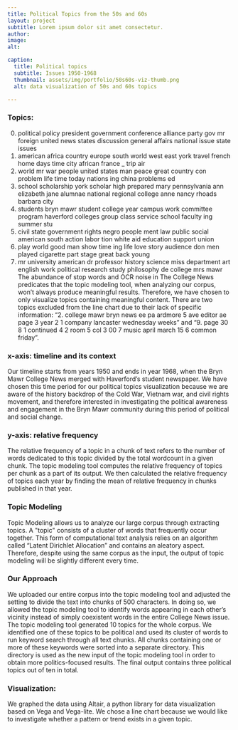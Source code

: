 ```yaml
---
title: Political Topics from the 50s and 60s
layout: project
subtitle: Lorem ipsum dolor sit amet consectetur.
author:
image:
alt: 

caption:
  title: Political topics
  subtitle: Issues 1950-1968
  thumbnail: assets/img/portfolio/50s60s-viz-thumb.png
  alt: data visualization of 50s and 60s topics

---
```


 <div id="vis"></div>


### Topics:
0.	political policy president government conference alliance party gov mr foreign united news states discussion general affairs national issue state issues
1.	american africa country europe south world west east york travel french home days time city african france _ trip air
3.	world mr war people united states man peace great country con problem life time today nations ing china problems ed
4.	school scholarship york scholar high prepared mary pennsylvania ann elizabeth jane alumnae national regional college anne nancy rhoads barbara city
5.	students bryn mawr student college year campus work committee program haverford colleges group class service school faculty ing summer stu
6.	civil state government rights negro people ment law public social american south action labor tion white aid education support union
7.	play world good man show time ing life love story audience don men played cigarette part stage great back young
8.	mr university american dr professor history science miss department art english work political research study philosophy de college mrs mawr
    The abundance of stop words and OCR noise in The College News predicates that the topic modeling tool, when analyzing our corpus, won’t always produce meaningful results. Therefore, we have chosen to only visualize topics containing meaningful content. There are two topics excluded from the line chart due to their lack of specific information: “2. college mawr bryn news ee pa ardmore 5 ave editor ae page 3 year 2 1 company lancaster wednesday weeks” and “9. page 30 8 1 continued 4 2 room 5 col 3 00 7 music april march 15 6 common friday”.

### x-axis: timeline and its context 
   Our timeline starts from years 1950 and ends in year 1968, when the Bryn Mawr College News merged with Haverford’s student newspaper. We have chosen this time period for our political topics visualization because we are aware of the history backdrop of the Cold War, Vietnam war, and civil rights movement, and therefore interested in investigating the political awareness and engagement in the Bryn Mawr community during this period of political and social change.
    
### y-axis: relative frequency 
   The relative frequency of a topic in a chunk of text refers to the number of words dedicated to this topic divided by the total wordcount in a given chunk. The topic modeling tool computes the relative frequency of topics per chunk as a part of its output. We then calculated the relative frequency of topics each year by finding the mean of relative frequency in chunks published in that year.
    
### Topic Modeling
   Topic Modeling allows us to analyze our large corpus through extracting topics. A "topic" consists of a cluster of words that frequently occur together. This form of computational text analysis relies on an algorithm called “Latent Dirichlet Allocation” and contains an aleatory aspect. Therefore, despite using the same corpus as the input, the output of topic modeling will be slightly different every time.
    
### Our Approach
   We uploaded our entire corpus into the topic modeling tool and adjusted the setting to divide the text into chunks of 500 characters. In doing so, we allowed the topic modeling tool to identify words appearing in each other’s vicinity instead of simply coexistent words in the entire College News issue. The topic modeling tool generated 10 topics for the whole corpus. We identified one of these topics to be political and used its cluster of words to run keyword search through all text chunks. All chunks containing one or more of these keywords were sorted into a separate directory. This directory is used as the new input of the topic modeling tool in order to obtain more politics-focused results. The final output contains three political topics out of ten in total.
    
### Visualization:
   We graphed the data using Altair, a python library for data visualization based on Vega and Vega-lite. We chose a line chart because we would like to investigate whether a pattern or trend exists in a given topic.



<script type="text/javascript" src="https://cdn.jsdelivr.net/npm//vega@5"></script>
  <script type="text/javascript" src="https://cdn.jsdelivr.net/npm//vega-lite@4.8.1"></script>
  <script type="text/javascript" src="https://cdn.jsdelivr.net/npm//vega-embed@6"></script>

  <script>
    (function(vegaEmbed) {
      var spec = {
  "config": {"view": {"continuousWidth": 400, "continuousHeight": 300}},
  "layer": [
    {
      "mark": {"type": "circle", "size": 100},
      "encoding": {
        "color": {"type": "nominal", "field": "topics"},
        "opacity": {"value": 0},
        "tooltip": [
          {"type": "nominal", "field": "topics"},
          {"type": "quantitative", "field": "year"},
          {"type": "quantitative", "field": "relative frequency"}
        ],
        "x": {
          "type": "quantitative",
          "axis": {"labels": true},
          "field": "year",
          "scale": {"domain": [1950, 1968]}
        },
        "y": {
          "type": "quantitative",
          "axis": {"format": "%"},
          "field": "relative frequency"
        }
      },
      "selection": {
        "selector005": {
          "type": "single",
          "on": "mouseover",
          "fields": ["topics"],
          "nearest": true
        }
      },
      "width": 600
    },
    {
      "mark": {"type": "line", "size": 80},
      "encoding": {
        "color": {"type": "nominal", "field": "topics"},
        "size": {
          "condition": {"value": 1, "selection": {"not": "selector005"}},
          "value": 3
        },
        "x": {
          "type": "quantitative",
          "axis": {"labels": true},
          "field": "year",
          "scale": {"domain": [1950, 1968]}
        },
        "y": {
          "type": "quantitative",
          "axis": {"format": "%"},
          "field": "relative frequency"
        }
      },
      "selection": {
        "selector006": {
          "type": "interval",
          "bind": "scales",
          "encodings": ["x", "y"]
        }
      }
    }
  ],
  "data": {"name": "data-d86eab4150a1c52123f96c7fcf7bde51"},
  "$schema": "https://vega.github.io/schema/vega-lite/v4.8.1.json",
  "datasets": {
    "data-d86eab4150a1c52123f96c7fcf7bde51": [
      {
        "year": 1950,
        "relative frequency": 0.08365528,
        "topics": "0 political policy president"
      },
      {
        "year": 1951,
        "relative frequency": 0.086651768,
        "topics": "0 political policy president"
      },
      {
        "year": 1952,
        "relative frequency": 0.10245801,
        "topics": "0 political policy president"
      },
      {
        "year": 1953,
        "relative frequency": 0.095670854,
        "topics": "0 political policy president"
      },
      {
        "year": 1954,
        "relative frequency": 0.091141254,
        "topics": "0 political policy president"
      },
      {
        "year": 1955,
        "relative frequency": 0.108422952,
        "topics": "0 political policy president"
      },
      {
        "year": 1956,
        "relative frequency": 0.133524831,
        "topics": "0 political policy president"
      },
      {
        "year": 1957,
        "relative frequency": 0.094296642,
        "topics": "0 political policy president"
      },
      {
        "year": 1958,
        "relative frequency": 0.092239324,
        "topics": "0 political policy president"
      },
      {
        "year": 1959,
        "relative frequency": 0.102711491,
        "topics": "0 political policy president"
      },
      {
        "year": 1960,
        "relative frequency": 0.117320309,
        "topics": "0 political policy president"
      },
      {
        "year": 1961,
        "relative frequency": 0.115216605,
        "topics": "0 political policy president"
      },
      {
        "year": 1962,
        "relative frequency": 0.134210709,
        "topics": "0 political policy president"
      },
      {
        "year": 1963,
        "relative frequency": 0.103588938,
        "topics": "0 political policy president"
      },
      {
        "year": 1964,
        "relative frequency": 0.12677287,
        "topics": "0 political policy president"
      },
      {
        "year": 1965,
        "relative frequency": 0.108846218,
        "topics": "0 political policy president"
      },
      {
        "year": 1966,
        "relative frequency": 0.098047314,
        "topics": "0 political policy president"
      },
      {
        "year": 1967,
        "relative frequency": 0.101747903,
        "topics": "0 political policy president"
      },
      {
        "year": 1968,
        "relative frequency": 0.116105099,
        "topics": "0 political policy president"
      },
      {
        "year": 1950,
        "relative frequency": 0.07359118,
        "topics": "1 american africa country"
      },
      {
        "year": 1951,
        "relative frequency": 0.063181311,
        "topics": "1 american africa country"
      },
      {
        "year": 1952,
        "relative frequency": 0.070181935,
        "topics": "1 american africa country"
      },
      {
        "year": 1953,
        "relative frequency": 0.082931046,
        "topics": "1 american africa country"
      },
      {
        "year": 1954,
        "relative frequency": 0.081918462,
        "topics": "1 american africa country"
      },
      {
        "year": 1955,
        "relative frequency": 0.075185207,
        "topics": "1 american africa country"
      },
      {
        "year": 1956,
        "relative frequency": 0.062703472,
        "topics": "1 american africa country"
      },
      {
        "year": 1957,
        "relative frequency": 0.075508239,
        "topics": "1 american africa country"
      },
      {
        "year": 1958,
        "relative frequency": 0.0788983,
        "topics": "1 american africa country"
      },
      {
        "year": 1959,
        "relative frequency": 0.084398451,
        "topics": "1 american africa country"
      },
      {
        "year": 1960,
        "relative frequency": 0.087377347,
        "topics": "1 american africa country"
      },
      {
        "year": 1961,
        "relative frequency": 0.079291544,
        "topics": "1 american africa country"
      },
      {
        "year": 1962,
        "relative frequency": 0.07053521,
        "topics": "1 american africa country"
      },
      {
        "year": 1963,
        "relative frequency": 0.083436823,
        "topics": "1 american africa country"
      },
      {
        "year": 1964,
        "relative frequency": 0.05878277,
        "topics": "1 american africa country"
      },
      {
        "year": 1965,
        "relative frequency": 0.059878124,
        "topics": "1 american africa country"
      },
      {
        "year": 1966,
        "relative frequency": 0.085051282,
        "topics": "1 american africa country"
      },
      {
        "year": 1967,
        "relative frequency": 0.065736734,
        "topics": "1 american africa country"
      },
      {
        "year": 1968,
        "relative frequency": 0.066359901,
        "topics": "1 american africa country"
      },
      {
        "year": 1950,
        "relative frequency": 0.173987847,
        "topics": "3 world mr war"
      },
      {
        "year": 1951,
        "relative frequency": 0.2088206,
        "topics": "3 world mr war"
      },
      {
        "year": 1952,
        "relative frequency": 0.181735997,
        "topics": "3 world mr war"
      },
      {
        "year": 1953,
        "relative frequency": 0.183377615,
        "topics": "3 world mr war"
      },
      {
        "year": 1954,
        "relative frequency": 0.175326017,
        "topics": "3 world mr war"
      },
      {
        "year": 1955,
        "relative frequency": 0.165509376,
        "topics": "3 world mr war"
      },
      {
        "year": 1956,
        "relative frequency": 0.183958095,
        "topics": "3 world mr war"
      },
      {
        "year": 1957,
        "relative frequency": 0.176985286,
        "topics": "3 world mr war"
      },
      {
        "year": 1958,
        "relative frequency": 0.167609681,
        "topics": "3 world mr war"
      },
      {
        "year": 1959,
        "relative frequency": 0.199395574,
        "topics": "3 world mr war"
      },
      {
        "year": 1960,
        "relative frequency": 0.199123296,
        "topics": "3 world mr war"
      },
      {
        "year": 1961,
        "relative frequency": 0.197880655,
        "topics": "3 world mr war"
      },
      {
        "year": 1962,
        "relative frequency": 0.190216437,
        "topics": "3 world mr war"
      },
      {
        "year": 1963,
        "relative frequency": 0.13885432,
        "topics": "3 world mr war"
      },
      {
        "year": 1964,
        "relative frequency": 0.11948527,
        "topics": "3 world mr war"
      },
      {
        "year": 1965,
        "relative frequency": 0.156991457,
        "topics": "3 world mr war"
      },
      {
        "year": 1966,
        "relative frequency": 0.151631655,
        "topics": "3 world mr war"
      },
      {
        "year": 1967,
        "relative frequency": 0.161773414,
        "topics": "3 world mr war"
      },
      {
        "year": 1968,
        "relative frequency": 0.158035185,
        "topics": "3 world mr war"
      },
      {
        "year": 1950,
        "relative frequency": 0.054013408,
        "topics": "4 school scholarship york"
      },
      {
        "year": 1951,
        "relative frequency": 0.054200035,
        "topics": "4 school scholarship york"
      },
      {
        "year": 1952,
        "relative frequency": 0.050758324,
        "topics": "4 school scholarship york"
      },
      {
        "year": 1953,
        "relative frequency": 0.049530987,
        "topics": "4 school scholarship york"
      },
      {
        "year": 1954,
        "relative frequency": 0.058484904,
        "topics": "4 school scholarship york"
      },
      {
        "year": 1955,
        "relative frequency": 0.056853691,
        "topics": "4 school scholarship york"
      },
      {
        "year": 1956,
        "relative frequency": 0.042155025,
        "topics": "4 school scholarship york"
      },
      {
        "year": 1957,
        "relative frequency": 0.049391381,
        "topics": "4 school scholarship york"
      },
      {
        "year": 1958,
        "relative frequency": 0.057471941,
        "topics": "4 school scholarship york"
      },
      {
        "year": 1959,
        "relative frequency": 0.04334427,
        "topics": "4 school scholarship york"
      },
      {
        "year": 1960,
        "relative frequency": 0.052008227,
        "topics": "4 school scholarship york"
      },
      {
        "year": 1961,
        "relative frequency": 0.045550592,
        "topics": "4 school scholarship york"
      },
      {
        "year": 1962,
        "relative frequency": 0.030786545,
        "topics": "4 school scholarship york"
      },
      {
        "year": 1963,
        "relative frequency": 0.035147406,
        "topics": "4 school scholarship york"
      },
      {
        "year": 1964,
        "relative frequency": 0.039129844,
        "topics": "4 school scholarship york"
      },
      {
        "year": 1965,
        "relative frequency": 0.041302412,
        "topics": "4 school scholarship york"
      },
      {
        "year": 1966,
        "relative frequency": 0.034865645,
        "topics": "4 school scholarship york"
      },
      {
        "year": 1967,
        "relative frequency": 0.028069225,
        "topics": "4 school scholarship york"
      },
      {
        "year": 1968,
        "relative frequency": 0.038180821,
        "topics": "4 school scholarship york"
      },
      {
        "year": 1950,
        "relative frequency": 0.134212763,
        "topics": "5 students bryn mawr"
      },
      {
        "year": 1951,
        "relative frequency": 0.149932726,
        "topics": "5 students bryn mawr"
      },
      {
        "year": 1952,
        "relative frequency": 0.160560159,
        "topics": "5 students bryn mawr"
      },
      {
        "year": 1953,
        "relative frequency": 0.15222474,
        "topics": "5 students bryn mawr"
      },
      {
        "year": 1954,
        "relative frequency": 0.150886935,
        "topics": "5 students bryn mawr"
      },
      {
        "year": 1955,
        "relative frequency": 0.163840444,
        "topics": "5 students bryn mawr"
      },
      {
        "year": 1956,
        "relative frequency": 0.155177298,
        "topics": "5 students bryn mawr"
      },
      {
        "year": 1957,
        "relative frequency": 0.174368194,
        "topics": "5 students bryn mawr"
      },
      {
        "year": 1958,
        "relative frequency": 0.157345714,
        "topics": "5 students bryn mawr"
      },
      {
        "year": 1959,
        "relative frequency": 0.141813125,
        "topics": "5 students bryn mawr"
      },
      {
        "year": 1960,
        "relative frequency": 0.137382268,
        "topics": "5 students bryn mawr"
      },
      {
        "year": 1961,
        "relative frequency": 0.165499777,
        "topics": "5 students bryn mawr"
      },
      {
        "year": 1962,
        "relative frequency": 0.140437931,
        "topics": "5 students bryn mawr"
      },
      {
        "year": 1963,
        "relative frequency": 0.172116651,
        "topics": "5 students bryn mawr"
      },
      {
        "year": 1964,
        "relative frequency": 0.199879474,
        "topics": "5 students bryn mawr"
      },
      {
        "year": 1965,
        "relative frequency": 0.198776166,
        "topics": "5 students bryn mawr"
      },
      {
        "year": 1966,
        "relative frequency": 0.209394088,
        "topics": "5 students bryn mawr"
      },
      {
        "year": 1967,
        "relative frequency": 0.203103261,
        "topics": "5 students bryn mawr"
      },
      {
        "year": 1968,
        "relative frequency": 0.216403444,
        "topics": "5 students bryn mawr"
      },
      {
        "year": 1950,
        "relative frequency": 0.081879226,
        "topics": "6 civil state government"
      },
      {
        "year": 1951,
        "relative frequency": 0.09916593,
        "topics": "6 civil state government"
      },
      {
        "year": 1952,
        "relative frequency": 0.084749929,
        "topics": "6 civil state government"
      },
      {
        "year": 1953,
        "relative frequency": 0.085430004,
        "topics": "6 civil state government"
      },
      {
        "year": 1954,
        "relative frequency": 0.092161141,
        "topics": "6 civil state government"
      },
      {
        "year": 1955,
        "relative frequency": 0.080549893,
        "topics": "6 civil state government"
      },
      {
        "year": 1956,
        "relative frequency": 0.114679453,
        "topics": "6 civil state government"
      },
      {
        "year": 1957,
        "relative frequency": 0.083694652,
        "topics": "6 civil state government"
      },
      {
        "year": 1958,
        "relative frequency": 0.077636525,
        "topics": "6 civil state government"
      },
      {
        "year": 1959,
        "relative frequency": 0.089162468,
        "topics": "6 civil state government"
      },
      {
        "year": 1960,
        "relative frequency": 0.116001684,
        "topics": "6 civil state government"
      },
      {
        "year": 1961,
        "relative frequency": 0.09701756,
        "topics": "6 civil state government"
      },
      {
        "year": 1962,
        "relative frequency": 0.129575398,
        "topics": "6 civil state government"
      },
      {
        "year": 1963,
        "relative frequency": 0.116972183,
        "topics": "6 civil state government"
      },
      {
        "year": 1964,
        "relative frequency": 0.139502904,
        "topics": "6 civil state government"
      },
      {
        "year": 1965,
        "relative frequency": 0.11302331,
        "topics": "6 civil state government"
      },
      {
        "year": 1966,
        "relative frequency": 0.100065294,
        "topics": "6 civil state government"
      },
      {
        "year": 1967,
        "relative frequency": 0.139377943,
        "topics": "6 civil state government"
      },
      {
        "year": 1968,
        "relative frequency": 0.131244364,
        "topics": "6 civil state government"
      },
      {
        "year": 1950,
        "relative frequency": 0.146213785,
        "topics": "7 play world good"
      },
      {
        "year": 1951,
        "relative frequency": 0.108679548,
        "topics": "7 play world good"
      },
      {
        "year": 1952,
        "relative frequency": 0.117753744,
        "topics": "7 play world good"
      },
      {
        "year": 1953,
        "relative frequency": 0.107658936,
        "topics": "7 play world good"
      },
      {
        "year": 1954,
        "relative frequency": 0.104849347,
        "topics": "7 play world good"
      },
      {
        "year": 1955,
        "relative frequency": 0.104721779,
        "topics": "7 play world good"
      },
      {
        "year": 1956,
        "relative frequency": 0.09410365,
        "topics": "7 play world good"
      },
      {
        "year": 1957,
        "relative frequency": 0.110433939,
        "topics": "7 play world good"
      },
      {
        "year": 1958,
        "relative frequency": 0.114245013,
        "topics": "7 play world good"
      },
      {
        "year": 1959,
        "relative frequency": 0.120606773,
        "topics": "7 play world good"
      },
      {
        "year": 1960,
        "relative frequency": 0.096470997,
        "topics": "7 play world good"
      },
      {
        "year": 1961,
        "relative frequency": 0.091738374,
        "topics": "7 play world good"
      },
      {
        "year": 1962,
        "relative frequency": 0.08418157,
        "topics": "7 play world good"
      },
      {
        "year": 1963,
        "relative frequency": 0.10048931,
        "topics": "7 play world good"
      },
      {
        "year": 1964,
        "relative frequency": 0.095194117,
        "topics": "7 play world good"
      },
      {
        "year": 1965,
        "relative frequency": 0.099717008,
        "topics": "7 play world good"
      },
      {
        "year": 1966,
        "relative frequency": 0.090404743,
        "topics": "7 play world good"
      },
      {
        "year": 1967,
        "relative frequency": 0.090122053,
        "topics": "7 play world good"
      },
      {
        "year": 1968,
        "relative frequency": 0.079314559,
        "topics": "7 play world good"
      },
      {
        "year": 1950,
        "relative frequency": 0.102530396,
        "topics": "8 mr university american"
      },
      {
        "year": 1951,
        "relative frequency": 0.093085643,
        "topics": "8 mr university american"
      },
      {
        "year": 1952,
        "relative frequency": 0.08336631,
        "topics": "8 mr university american"
      },
      {
        "year": 1953,
        "relative frequency": 0.106708315,
        "topics": "8 mr university american"
      },
      {
        "year": 1954,
        "relative frequency": 0.092994027,
        "topics": "8 mr university american"
      },
      {
        "year": 1955,
        "relative frequency": 0.092580493,
        "topics": "8 mr university american"
      },
      {
        "year": 1956,
        "relative frequency": 0.073943734,
        "topics": "8 mr university american"
      },
      {
        "year": 1957,
        "relative frequency": 0.089967861,
        "topics": "8 mr university american"
      },
      {
        "year": 1958,
        "relative frequency": 0.104503668,
        "topics": "8 mr university american"
      },
      {
        "year": 1959,
        "relative frequency": 0.099291852,
        "topics": "8 mr university american"
      },
      {
        "year": 1960,
        "relative frequency": 0.08314103,
        "topics": "8 mr university american"
      },
      {
        "year": 1961,
        "relative frequency": 0.082040823,
        "topics": "8 mr university american"
      },
      {
        "year": 1962,
        "relative frequency": 0.088696409,
        "topics": "8 mr university american"
      },
      {
        "year": 1963,
        "relative frequency": 0.083743045,
        "topics": "8 mr university american"
      },
      {
        "year": 1964,
        "relative frequency": 0.079211114,
        "topics": "8 mr university american"
      },
      {
        "year": 1965,
        "relative frequency": 0.081310664,
        "topics": "8 mr university american"
      },
      {
        "year": 1966,
        "relative frequency": 0.088538357,
        "topics": "8 mr university american"
      },
      {
        "year": 1967,
        "relative frequency": 0.067925735,
        "topics": "8 mr university american"
      },
      {
        "year": 1968,
        "relative frequency": 0.081083167,
        "topics": "8 mr university american"
      }
    ]
  }
};
      var embedOpt = {"renderer": "svg", "mode": "vega-lite"};

      function showError(el, error){
          el.innerHTML = ('<div class="error" style="color:red;">'
                          + '<p>JavaScript Error: ' + error.message + '</p>'
                          + "<p>This usually means there's a typo in your chart specification. "
                          + "See the javascript console for the full traceback.</p>"
                          + '</div>');
          throw error;
      }
      const el = document.getElementById('vis');
      vegaEmbed("#vis", spec, embedOpt)
        .catch(error => showError(el, error));
    })(vegaEmbed);

  </script>
